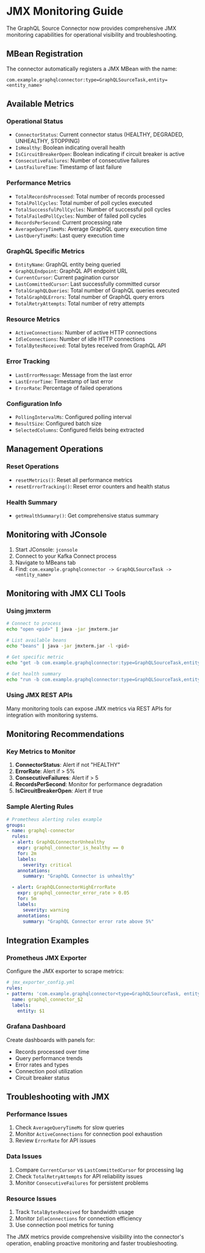 # JMX Monitoring Guide

The GraphQL Source Connector now provides comprehensive JMX monitoring capabilities for operational visibility and troubleshooting.

## MBean Registration

The connector automatically registers a JMX MBean with the name:
```
com.example.graphqlconnector:type=GraphQLSourceTask,entity=<entity_name>
```

## Available Metrics

### Operational Status
- `ConnectorStatus`: Current connector status (HEALTHY, DEGRADED, UNHEALTHY, STOPPING)
- `IsHealthy`: Boolean indicating overall health
- `IsCircuitBreakerOpen`: Boolean indicating if circuit breaker is active
- `ConsecutiveFailures`: Number of consecutive failures
- `LastFailureTime`: Timestamp of last failure

### Performance Metrics
- `TotalRecordsProcessed`: Total number of records processed
- `TotalPollCycles`: Total number of poll cycles executed
- `TotalSuccessfulPollCycles`: Number of successful poll cycles
- `TotalFailedPollCycles`: Number of failed poll cycles
- `RecordsPerSecond`: Current processing rate
- `AverageQueryTimeMs`: Average GraphQL query execution time
- `LastQueryTimeMs`: Last query execution time

### GraphQL Specific Metrics
- `EntityName`: GraphQL entity being queried
- `GraphQLEndpoint`: GraphQL API endpoint URL
- `CurrentCursor`: Current pagination cursor
- `LastCommittedCursor`: Last successfully committed cursor
- `TotalGraphQLQueries`: Total number of GraphQL queries executed
- `TotalGraphQLErrors`: Total number of GraphQL query errors
- `TotalRetryAttempts`: Total number of retry attempts

### Resource Metrics
- `ActiveConnections`: Number of active HTTP connections
- `IdleConnections`: Number of idle HTTP connections
- `TotalBytesReceived`: Total bytes received from GraphQL API

### Error Tracking
- `LastErrorMessage`: Message from the last error
- `LastErrorTime`: Timestamp of last error
- `ErrorRate`: Percentage of failed operations

### Configuration Info
- `PollingIntervalMs`: Configured polling interval
- `ResultSize`: Configured batch size
- `SelectedColumns`: Configured fields being extracted

## Management Operations

### Reset Operations
- `resetMetrics()`: Reset all performance metrics
- `resetErrorTracking()`: Reset error counters and health status

### Health Summary
- `getHealthSummary()`: Get comprehensive status summary

## Monitoring with JConsole

1. Start JConsole: `jconsole`
2. Connect to your Kafka Connect process
3. Navigate to MBeans tab
4. Find: `com.example.graphqlconnector -> GraphQLSourceTask -> <entity_name>`

## Monitoring with JMX CLI Tools

### Using jmxterm
```bash
# Connect to process
echo "open <pid>" | java -jar jmxterm.jar

# List available beans
echo "beans" | java -jar jmxterm.jar -l <pid>

# Get specific metric
echo "get -b com.example.graphqlconnector:type=GraphQLSourceTask,entity=users TotalRecordsProcessed" | java -jar jmxterm.jar -l <pid>

# Get health summary
echo "run -b com.example.graphqlconnector:type=GraphQLSourceTask,entity=users getHealthSummary" | java -jar jmxterm.jar -l <pid>
```

### Using JMX REST APIs
Many monitoring tools can expose JMX metrics via REST APIs for integration with monitoring systems.

## Monitoring Recommendations

### Key Metrics to Monitor
1. **ConnectorStatus**: Alert if not "HEALTHY"
2. **ErrorRate**: Alert if > 5%
3. **ConsecutiveFailures**: Alert if > 5
4. **RecordsPerSecond**: Monitor for performance degradation
5. **IsCircuitBreakerOpen**: Alert if true

### Sample Alerting Rules
```yaml
# Prometheus alerting rules example
groups:
- name: graphql-connector
  rules:
  - alert: GraphQLConnectorUnhealthy
    expr: graphql_connector_is_healthy == 0
    for: 2m
    labels:
      severity: critical
    annotations:
      summary: "GraphQL Connector is unhealthy"

  - alert: GraphQLConnectorHighErrorRate
    expr: graphql_connector_error_rate > 0.05
    for: 5m
    labels:
      severity: warning
    annotations:
      summary: "GraphQL Connector error rate above 5%"
```

## Integration Examples

### Prometheus JMX Exporter
Configure the JMX exporter to scrape metrics:

```yaml
# jmx_exporter_config.yml
rules:
- pattern: 'com.example.graphqlconnector<type=GraphQLSourceTask, entity=(.*)><>(.*):'
  name: graphql_connector_$2
  labels:
    entity: $1
```

### Grafana Dashboard
Create dashboards with panels for:
- Records processed over time
- Query performance trends  
- Error rates and types
- Connection pool utilization
- Circuit breaker status

## Troubleshooting with JMX

### Performance Issues
1. Check `AverageQueryTimeMs` for slow queries
2. Monitor `ActiveConnections` for connection pool exhaustion
3. Review `ErrorRate` for API issues

### Data Issues
1. Compare `CurrentCursor` vs `LastCommittedCursor` for processing lag
2. Check `TotalRetryAttempts` for API reliability issues
3. Monitor `ConsecutiveFailures` for persistent problems

### Resource Issues
1. Track `TotalBytesReceived` for bandwidth usage
2. Monitor `IdleConnections` for connection efficiency
3. Use connection pool metrics for tuning

The JMX metrics provide comprehensive visibility into the connector's operation, enabling proactive monitoring and faster troubleshooting.